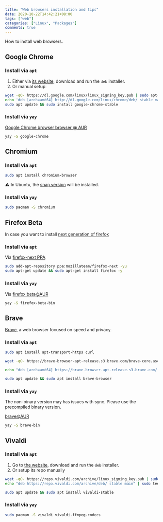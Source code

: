 ```yaml
---
title: "Web browsers installation and tips"
date: 2020-10-22T14:42:21+08:00
tags: ["web"]
categories: ["Linux", "Packages"]
comments: true
---
```


How to install web browsers.

<!--more-->

## Google Chrome

### Install via `apt`

1. Either via [its website](https://www.google.com/chrome/), download and run the `deb` installer.
2. Or manual setup:

```bash
wget -qO- https://dl.google.com/linux/linux_signing_key.pub | sudo apt-key add -
echo 'deb [arch=amd64] http://dl.google.com/linux/chrome/deb/ stable main' | sudo tee /etc/apt/sources.list.d/google-chrome.list
sudo apt update && sudo install google-chrome-stable
```

### Install via `yay`

[Google Chrome browser browser @ AUR](https://aur.archlinux.org/packages/google-chrome/)

```bash
yay -S google-chrome
```

## Chromium

### Install via `apt`

```bash
sudo apt install chromium-browser
```

⚠️ In Ubuntu, the [snap version](https://snapcraft.io/chromium) will be installed.

### Install via `yay`

```bash
sudo pacman -S chromium
```

## Firefox Beta

In case you want to install [next generation of firefox](https://www.mozilla.org/zh-TW/firefox/channel/desktop/)

### Install via `apt`

Via [firefox-next PPA](https://launchpad.net/~mozillateam/+archive/ubuntu/firefox-next).

```bash
sudo add-apt-repository ppa:mozillateam/firefox-next -yu
sudo apt-get update && sudo apt-get install firefox -y
```

### Install via `yay`

Via [firefox beta@AUR](https://aur.archlinux.org/packages/firefox-beta-bin/)

```bash
yay -S firefox-beta-bin
```

## Brave

[Brave](https://brave.com/), a web browser focused on speed and privacy.

### Install via `apt`

```bash
sudo apt install apt-transport-https curl

wget -qO- https://brave-browser-apt-release.s3.brave.com/brave-core.asc | sudo tee /etc/apt/trusted.gpg.d/brave-core.asc

echo "deb [arch=amd64] https://brave-browser-apt-release.s3.brave.com/ stable main" | sudo tee /etc/apt/sources.list.d/brave-browser-release.list

sudo apt update && sudo apt install brave-browser
```

### Install via `yay`

The non-binary version may has issues with sync. Please use the precompiled binary version.

[brave@AUR](https://aur.archlinux.org/packages/brave-bin/)

```bash
yay -S brave-bin
```
## Vivaldi

### Install via `apt`

1. Go to [the website](https://vivaldi.com/), download and run the `deb` installer.
2. Or setup its repo manually
```bash
wget -qO- https://repo.vivaldi.com/archive/linux_signing_key.pub | sudo apt-key add -
echo "deb https://repo.vivaldi.com/archive/deb/ stable main" | sudo tee /etc/apt/sources.list.d/vivaldi.list

sudo apt update && sudo apt install vivaldi-stable
```

### Install via `yay`

```bash
sudo pacman -S vivaldi vivaldi-ffmpeg-codecs
```
